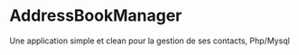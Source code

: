 AddressBookManager
==================

Une application simple et clean pour la gestion de ses contacts, Php/Mysql
